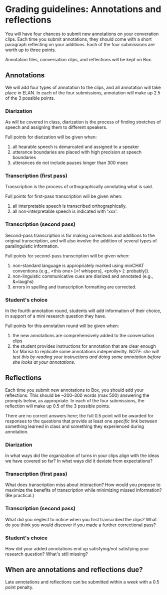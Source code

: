 # Grading guidelines: Annotations and reflections

You will have four chances to submit new annotations on your converation clips. Each time you submit annotations, they should come with a short paragraph reflecting on your additions. Each of the four submissions are worth up to three points.

Annotation files, conversation clips, and reflections will be kept on Box.

## Annotations
We will add four types of annotation to the clips, and all annotation will take place in ELAN. In each of the four submissions, annotation will make up 2.5 of the 3 possible points.

### Diarization
As will be covered in class, diarization is the process of finding stretches of speech and assigning them to different speakers.

Full points for diarization will be given when:

1. all hearable speech is demarcated and assigned to a speaker
2. utterance boundaries are placed with high precision at speech boundaries
3. utterances do not include pauses longer than 300 msec

### Transcription (first pass)
Transcription is the process of orthographically annotating what is said.

Full points for first-pass transcription will be given when:

1. all interpretable speech is transcribed orthographically.
2. all non-interpretable speech is indicated with 'xxx'.

### Transcription (second pass)
Second-pass transcription is for making corrections and additions to the original transcription, and will also involve the addition of several types of paralinguistic information.

Full points for second-pass transcription will be given when:

1. non-standard language is appropriately marked using minCHAT conventions (e.g., \<this one\> [=! whispers], \<prolly\> [: probably]).
2. non-linguistic communicative cues are diarized and annotated (e.g., &=laughs)
3. errors in spelling and transcription formatting are corrected.

### Student's choice
In the fourth annotation round, students will add information of their choice, in support of a mini research question they have.

Full points for this annotation round will be given when:

1. the new annotations are comprehensively added to the conversation clips
2. the student provides instructions for annotation that are clear enough for Marisa to replicate some annotations independently. _NOTE: she will test this by reading your instructions and doing some annotation before she looks at your annotations._

## Reflections
Each time you submit new annotations to Box, you should add your reflections. This should be ~200–300 words (max 500) answering the prompts below, as appropriate. In each of the four submissions, the reflection will make up 0.5 of the 3 possible points.

There are no correct answers here; the full 0.5 point will be awarded for responses to the questions that provide at least one _specific_ link between something learned in class and something they experienced during annotation.

### Diarization
In what ways did the organization of turns in your clips align with the ideas we have covered so far? In what ways did it deviate from expectations?

### Transcription (first pass)
What does transcription miss about interaction? How would you propose to maximize the benefits of transcription while minimizing missed information? (Be practical.)

### Transcription (second pass)
What did you neglect to notice when you first transcribed the clips? What do you think you would discover if you made a further correctional pass?

### Student's choice
How did your added annotations end up satisfying/not satisfying your research question? What's still missing?


## When are annotations and reflections due?
Late annotations and reflections can be submitted within a week with a 0.5 point penalty.
